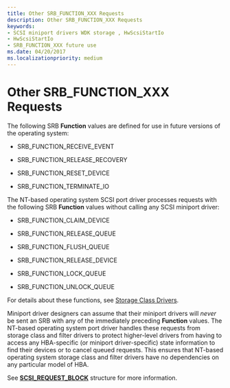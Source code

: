 ```yaml
---
title: Other SRB_FUNCTION_XXX Requests
description: Other SRB_FUNCTION_XXX Requests
keywords:
- SCSI miniport drivers WDK storage , HwScsiStartIo
- HwScsiStartIo
- SRB_FUNCTION_XXX future use
ms.date: 04/20/2017
ms.localizationpriority: medium
---
```


# Other SRB_FUNCTION_XXX Requests

The following SRB **Function** values are defined for use in future versions of the operating system:

- SRB_FUNCTION_RECEIVE_EVENT

- SRB_FUNCTION_RELEASE_RECOVERY

- SRB_FUNCTION_RESET_DEVICE

- SRB_FUNCTION_TERMINATE_IO

The NT-based operating system SCSI port driver processes requests with the following SRB **Function** values without calling any SCSI miniport driver:

- SRB_FUNCTION_CLAIM_DEVICE

- SRB_FUNCTION_RELEASE_QUEUE

- SRB_FUNCTION_FLUSH_QUEUE

- SRB_FUNCTION_RELEASE_DEVICE

- SRB_FUNCTION_LOCK_QUEUE

- SRB_FUNCTION_UNLOCK_QUEUE

For details about these functions, see [Storage Class Drivers](introduction-to-storage-class-drivers.md).

Miniport driver designers can assume that their miniport drivers will *never* be sent an SRB with any of the immediately preceding **Function** values. The NT-based operating system port driver handles these requests from storage class and filter drivers to protect higher-level drivers from having to access any HBA-specific (or miniport driver-specific) state information to find their devices or to cancel queued requests. This ensures that NT-based operating system storage class and filter drivers have no dependencies on any particular model of HBA.

See [**SCSI_REQUEST_BLOCK**](/windows-hardware/drivers/ddi/srb/ns-srb-_scsi_request_block) structure for more information.
